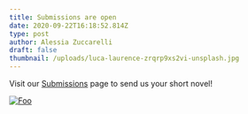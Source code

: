 ```yaml
---
title: Submissions are open
date: 2020-09-22T16:18:52.814Z
type: post
author: Alessia Zuccarelli
draft: false
thumbnail: /uploads/luca-laurence-zrqrp9xs2vi-unsplash.jpg
---
```

Visit our [Submissions](https://www.londonandnewcastle.com/submissions/) page to send us your short novel!

[![Foo](/uploads/button_submit.png)](https://www.londonandnewcastle.com/submissions/)